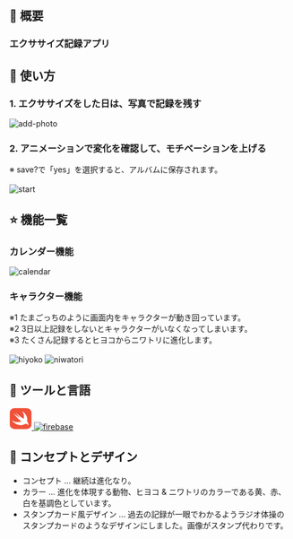 ## 💬 概要
### エクササイズ記録アプリ

## 📃 使い方
### 1. エクササイズをした日は、写真で記録を残す<br>
![add-photo](https://user-images.githubusercontent.com/98724087/151980062-251f787b-0193-46a2-8a5c-2844cf8c4b04.gif)

### 2. アニメーションで変化を確認して、モチベーションを上げる
※ save?で「yes」を選択すると、アルバムに保存されます。<br><br>
![start](https://user-images.githubusercontent.com/98724087/151980665-6164b99f-e7b9-4c96-b85c-487ecba65dda.gif)

## ⭐️ 機能一覧
### カレンダー機能<br>
![calendar](https://user-images.githubusercontent.com/98724087/151980787-3dc42f33-7bd5-4c12-9ac8-38c23b1848cb.gif)
### キャラクター機能<br>
※1 たまごっちのように画面内をキャラクターが動き回っています。<br>
※2 3日以上記録をしないとキャラクターがいなくなってしまいます。<br>
※3 たくさん記録するとヒヨコからニワトリに進化します。<br><br>
![hiyoko](https://user-images.githubusercontent.com/98724087/151981550-cc8fa5e2-1b73-4b71-a790-9880c6d2c74b.gif)
![niwatori](https://user-images.githubusercontent.com/98724087/151981633-22083406-2d9d-4528-860f-0770a977c6db.gif)

## 🔧 ツールと言語
<a href="https://developer.apple.com/swift/" target="_blank" rel="noreferrer"> <img src="https://raw.githubusercontent.com/devicons/devicon/master/icons/swift/swift-original.svg" alt="swift" width="40" height="40"/> </a>
<a href="https://firebase.google.com/" target="_blank" rel="noreferrer"> <img src="https://www.vectorlogo.zone/logos/firebase/firebase-icon.svg" alt="firebase" width="40" height="40"/> </a>

## 🎨  コンセプトとデザイン
- コンセプト ... 継続は進化なり。
- カラー ... 進化を体現する動物、ヒヨコ & ニワトリのカラーである黄、赤、白を基調色としています。
- スタンプカード風デザイン ... 過去の記録が一眼でわかるようラジオ体操のスタンプカードのようなデザインにしました。画像がスタンプ代わりです。
